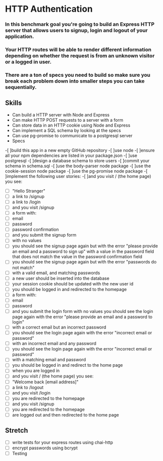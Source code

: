 # HTTP Authentication

### In this benchmark goal you're going to build an Express HTTP server that allows users to signup, login and logout of your application.

### Your HTTP routes will be able to render different information depending on whether the request is from an unknown visitor or a logged in user.

### There are a ton of specs you need to build so make sure you break each problem down into smaller steps you can take sequentially.

## Skills

* Can build a HTTP server with Node and Express
* Can make HTTP POST requests to a server with a form
* Can store data in an HTTP cookie using Node and Express
* Can implement a SQL schema by looking at the specs
* Can use pg-promise to communicate to a postgresql server
* Specs

-[ ]build this app in a new empty GitHub repository
-[ ]use node
-[ ]ensure all your npm dependencies are listed in your package.json
-[ ]use postgresql
-[ ]design a database schema to store users
-[ ]commit your schema in schema.sql
-[ ]use the body-parser node package
-[ ]use the cookie-session node package
-[ ]use the pg-promise node package
-[ ]implement the following user stories:
-[ ]and you visit / (the home page) you see:
-[ ] "Hello Stranger"
-[ ] a link to /signup
-[ ] a link to /login
-[ ] and you visit /signup
-[ ] a form with:
-[ ] email
-[ ] password
-[ ] password confirmation
-[ ] and you submit the signup form
-[ ] with no values
-[ ] you should see the signup page again but with the error "please provide an email and a password to sign up"
with a value in the password field that does not match the value in the password confirmation field
-[ ] you should see the signup page again but with the error "passwords do not match"
-[ ] with a valid email, and matching passwords
-[ ] a new user should be inserted into the database
-[ ] your session cookie should be updated with the new user id
-[ ] you should be logged in and redirected to the homepage
-[ ] a form with:
-[ ] email
-[ ] password
-[ ] and you submit the login form
with no values
you should see the login page again with the error "please provide an email and a password to login"
-[ ] with a correct email but an incorrect password
-[ ] you should see the login page again with the error "incorrect email or password"
-[ ] with an incorrect email and any password
-[ ] you should see the login page again with the error "incorrect email or password"
-[ ] with a matching email and password
-[ ] you should be logged in and redirect to the home page
-[ ] when you are logged in
-[ ] and you visit / (the home page) you see:
-[ ] "Welcome back [email address]"
-[ ] a link to /logout
-[ ] and you visit /login
-[ ] you are redirected to the homepage
-[ ] and you visit /signup
-[ ] you are redirected to the homepage
-[ ] are logged out and then redirected to the home page

## Stretch

-[ ] write tests for your express routes using chai-http
-[ ] encrypt passwords using bcrypt
-[ ] Testing

